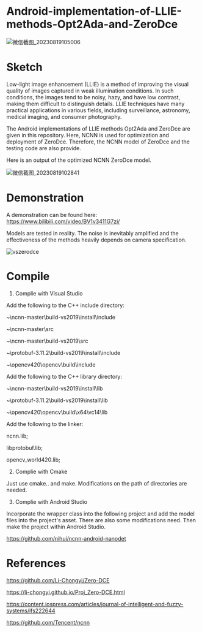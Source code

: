 # Android-implementation-of-LLIE-methods-Opt2Ada-and-ZeroDce
![微信截图_20230819105006](https://github.com/DigRabbit666/Android-implementation-of-LLIE-methods-Opt2Ada-and-ZeroDce/assets/73062847/2cbae610-9bb0-40a6-bd2b-87d57bcc8076)

# Sketch
Low-light image enhancement (LLIE) is a method of improving the visual quality of images captured in weak illumination conditions. In such conditions, the images tend to be noisy, hazy, and have low contrast, making them difficult to distinguish details. LLIE techniques have many practical applications in various fields, including surveillance, astronomy, medical imaging, and consumer photography.

The Android implementations of LLIE methods Opt2Ada and ZeroDce are given in this repository. Here, NCNN is used for optimization and deployment of ZeroDce. Therefore, the NCNN model of ZeroDce and the testing code are also provide.

Here is an output of the optimized NCNN ZeroDce model.

![微信截图_20230819102841](https://github.com/DigRabbit666/Android-implementation-of-LLIE-methods-Opt2Ada-and-ZeroDce/assets/73062847/9f513343-06a7-403e-9284-2d7810cedf4e)

# Demonstration 

A demonstration can be found here:
https://www.bilibili.com/video/BV1v3411G7zi/

Models are tested in reality. The noise is inevitably amplified and the effectiveness of the methods heavily depends on camera specification.

![vszerodce](https://github.com/DigRabbit666/Android-implementation-of-LLIE-methods-Opt2Ada-and-ZeroDce/assets/73062847/78558e1c-1ed3-4a85-85b7-5533c65c1741)

# Compile
1. Complie with Visual Studio

Add the following to the C++ include directory:

~\ncnn-master\build-vs2019\install\include

~\ncnn-master\src

~\ncnn-master\build-vs2019\src

~\protobuf-3.11.2\build-vs2019\install\include

~\opencv420\opencv\build\include

Add the following to the C++ library directory:

~\ncnn-master\build-vs2019\install\lib

~\protobuf-3.11.2\build-vs2019\install\lib

~\opencv420\opencv\build\x64\vc14\lib

Add the following to the linker:

ncnn.lib;

libprotobuf.lib;

opencv_world420.lib;

2. Complie with Cmake

Just use cmake.. and make. Modifications on the path of directories are needed.

3. Complie with Android Studio

Incorporate the wrapper class into the following project and add the model files into the project's asset. There are also some modifications need. Then make the project within Android Studio.

https://github.com/nihui/ncnn-android-nanodet



# References

https://github.com/Li-Chongyi/Zero-DCE

https://li-chongyi.github.io/Proj_Zero-DCE.html

https://content.iospress.com/articles/journal-of-intelligent-and-fuzzy-systems/ifs222644

https://github.com/Tencent/ncnn

